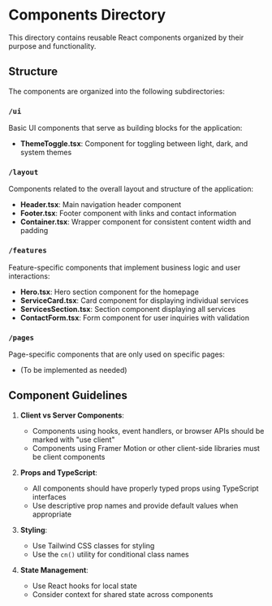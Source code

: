 # Components Directory

This directory contains reusable React components organized by their purpose and functionality.

## Structure

The components are organized into the following subdirectories:

### `/ui`
Basic UI components that serve as building blocks for the application:
- **ThemeToggle.tsx**: Component for toggling between light, dark, and system themes

### `/layout`
Components related to the overall layout and structure of the application:
- **Header.tsx**: Main navigation header component
- **Footer.tsx**: Footer component with links and contact information
- **Container.tsx**: Wrapper component for consistent content width and padding

### `/features`
Feature-specific components that implement business logic and user interactions:
- **Hero.tsx**: Hero section component for the homepage
- **ServiceCard.tsx**: Card component for displaying individual services
- **ServicesSection.tsx**: Section component displaying all services
- **ContactForm.tsx**: Form component for user inquiries with validation

### `/pages`
Page-specific components that are only used on specific pages:
- (To be implemented as needed)

## Component Guidelines

1. **Client vs Server Components**:
   - Components using hooks, event handlers, or browser APIs should be marked with "use client"
   - Components using Framer Motion or other client-side libraries must be client components

2. **Props and TypeScript**:
   - All components should have properly typed props using TypeScript interfaces
   - Use descriptive prop names and provide default values when appropriate

3. **Styling**:
   - Use Tailwind CSS classes for styling
   - Use the `cn()` utility for conditional class names

4. **State Management**:
   - Use React hooks for local state
   - Consider context for shared state across components